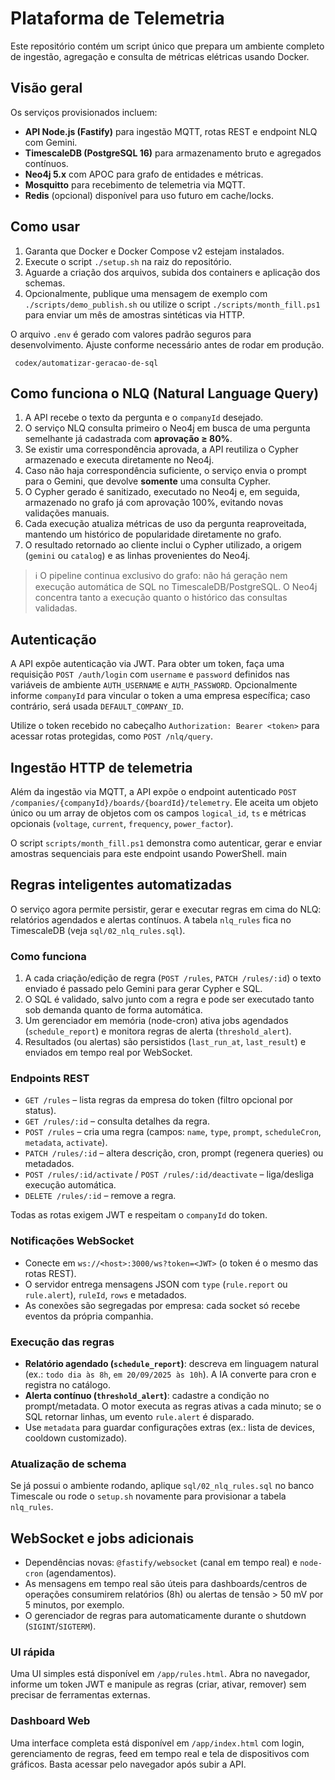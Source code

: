 # Plataforma de Telemetria

Este repositório contém um script único que prepara um ambiente completo de ingestão, agregação e consulta de métricas elétricas usando Docker.

## Visão geral

Os serviços provisionados incluem:

- **API Node.js (Fastify)** para ingestão MQTT, rotas REST e endpoint NLQ com Gemini.
- **TimescaleDB (PostgreSQL 16)** para armazenamento bruto e agregados contínuos.
- **Neo4j 5.x** com APOC para grafo de entidades e métricas.
- **Mosquitto** para recebimento de telemetria via MQTT.
- **Redis** (opcional) disponível para uso futuro em cache/locks.

## Como usar

1. Garanta que Docker e Docker Compose v2 estejam instalados.
2. Execute o script `./setup.sh` na raiz do repositório.
3. Aguarde a criação dos arquivos, subida dos containers e aplicação dos schemas.
4. Opcionalmente, publique uma mensagem de exemplo com `./scripts/demo_publish.sh` ou utilize o script `./scripts/month_fill.ps1` para enviar um mês de amostras sintéticas via HTTP.

O arquivo `.env` é gerado com valores padrão seguros para desenvolvimento. Ajuste conforme necessário antes de rodar em produção.

     codex/automatizar-geracao-de-sql
## Como funciona o NLQ (Natural Language Query)

1. A API recebe o texto da pergunta e o `companyId` desejado.
2. O serviço NLQ consulta primeiro o Neo4j em busca de uma pergunta semelhante já cadastrada com **aprovação ≥ 80%**.
3. Se existir uma correspondência aprovada, a API reutiliza o Cypher armazenado e executa diretamente no Neo4j.
4. Caso não haja correspondência suficiente, o serviço envia o prompt para o Gemini, que devolve **somente** uma consulta Cypher.
5. O Cypher gerado é sanitizado, executado no Neo4j e, em seguida, armazenado no grafo já com aprovação 100%, evitando novas validações manuais.
6. Cada execução atualiza métricas de uso da pergunta reaproveitada, mantendo um histórico de popularidade diretamente no grafo.
7. O resultado retornado ao cliente inclui o Cypher utilizado, a origem (`gemini` ou `catalog`) e as linhas provenientes do Neo4j.

> ℹ️ O pipeline continua exclusivo do grafo: não há geração nem execução automática de SQL no TimescaleDB/PostgreSQL. O Neo4j concentra tanto a execução quanto o histórico das consultas validadas.

## Autenticação

A API expõe autenticação via JWT. Para obter um token, faça uma requisição `POST /auth/login` com `username` e `password` definidos nas variáveis de ambiente `AUTH_USERNAME` e `AUTH_PASSWORD`. Opcionalmente informe `companyId` para vincular o token a uma empresa específica; caso contrário, será usada `DEFAULT_COMPANY_ID`.

Utilize o token recebido no cabeçalho `Authorization: Bearer <token>` para acessar rotas protegidas, como `POST /nlq/query`.

## Ingestão HTTP de telemetria

Além da ingestão via MQTT, a API expõe o endpoint autenticado `POST /companies/{companyId}/boards/{boardId}/telemetry`. Ele aceita um objeto único ou um array de objetos com os campos `logical_id`, `ts` e métricas opcionais (`voltage`, `current`, `frequency`, `power_factor`).

O script `scripts/month_fill.ps1` demonstra como autenticar, gerar e enviar amostras sequenciais para este endpoint usando PowerShell.
     main


## Regras inteligentes automatizadas

O serviço agora permite persistir, gerar e executar regras em cima do NLQ: relatórios agendados e alertas contínuos. A tabela `nlq_rules` fica no TimescaleDB (veja `sql/02_nlq_rules.sql`).

### Como funciona

1. A cada criação/edição de regra (`POST /rules`, `PATCH /rules/:id`) o texto enviado é passado pelo Gemini para gerar Cypher e SQL.
2. O SQL é validado, salvo junto com a regra e pode ser executado tanto sob demanda quanto de forma automática.
3. Um gerenciador em memória (node-cron) ativa jobs agendados (`schedule_report`) e monitora regras de alerta (`threshold_alert`).
4. Resultados (ou alertas) são persistidos (`last_run_at`, `last_result`) e enviados em tempo real por WebSocket.

### Endpoints REST

- `GET /rules` – lista regras da empresa do token (filtro opcional por status).
- `GET /rules/:id` – consulta detalhes da regra.
- `POST /rules` – cria uma regra (campos: `name`, `type`, `prompt`, `scheduleCron`, `metadata`, `activate`).
- `PATCH /rules/:id` – altera descrição, cron, prompt (regenera queries) ou metadados.
- `POST /rules/:id/activate` / `POST /rules/:id/deactivate` – liga/desliga execução automática.
- `DELETE /rules/:id` – remove a regra.

Todas as rotas exigem JWT e respeitam o `companyId` do token.

### Notificações WebSocket

- Conecte em `ws://<host>:3000/ws?token=<JWT>` (o token é o mesmo das rotas REST).
- O servidor entrega mensagens JSON com `type` (`rule.report` ou `rule.alert`), `ruleId`, `rows` e metadados.
- As conexões são segregadas por empresa: cada socket só recebe eventos da própria companhia.

### Execução das regras

- **Relatório agendado (`schedule_report`)**: descreva em linguagem natural (ex.: `todo dia às 8h`, `em 20/09/2025 às 10h`). A IA converte para cron e registra no catálogo.
- **Alerta contínuo (`threshold_alert`)**: cadastre a condição no prompt/metadata. O motor executa as regras ativas a cada minuto; se o SQL retornar linhas, um evento `rule.alert` é disparado.
- Use `metadata` para guardar configurações extras (ex.: lista de devices, cooldown customizado).

### Atualização de schema

Se já possui o ambiente rodando, aplique `sql/02_nlq_rules.sql` no banco Timescale ou rode o `setup.sh` novamente para provisionar a tabela `nlq_rules`.

## WebSocket e jobs adicionais

- Dependências novas: `@fastify/websocket` (canal em tempo real) e `node-cron` (agendamentos).
- As mensagens em tempo real são úteis para dashboards/centros de operações consumirem relatórios (8h) ou alertas de tensão > 50 mV por 5 minutos, por exemplo.
- O gerenciador de regras para automaticamente durante o shutdown (`SIGINT`/`SIGTERM`).


### UI rápida

Uma UI simples está disponível em `/app/rules.html`. Abra no navegador, informe um token JWT e manipule as regras (criar, ativar, remover) sem precisar de ferramentas externas.

### Dashboard Web

Uma interface completa está disponível em `/app/index.html` com login, gerenciamento de regras, feed em tempo real e tela de dispositivos com gráficos. Basta acessar pelo navegador após subir a API.
